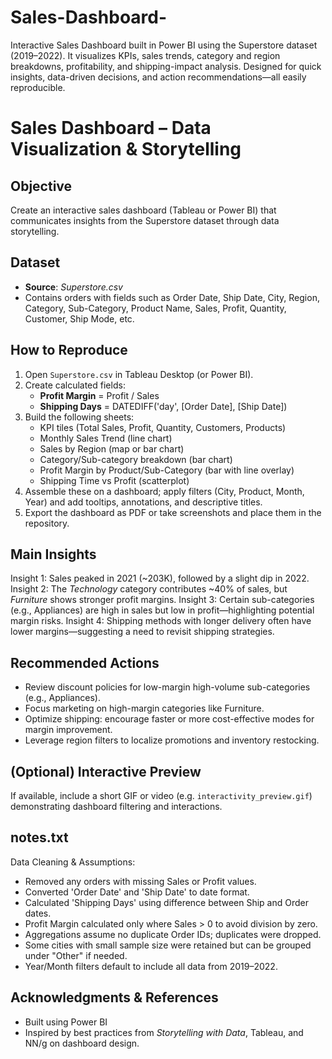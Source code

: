 # Sales-Dashboard-
Interactive Sales Dashboard built in Power BI using the Superstore dataset (2019–2022). It visualizes KPIs, sales trends, category and region breakdowns, profitability, and shipping-impact analysis. Designed for quick insights, data-driven decisions, and action recommendations—all easily reproducible.
# Sales Dashboard – Data Visualization & Storytelling

##  Objective
Create an interactive sales dashboard (Tableau or Power BI) that communicates insights from the Superstore dataset through data storytelling.

## Dataset
- **Source**: *Superstore.csv*
- Contains orders with fields such as Order Date, Ship Date, City, Region, Category, Sub-Category, Product Name, Sales, Profit, Quantity, Customer, Ship Mode, etc.

## How to Reproduce
1. Open `Superstore.csv` in Tableau Desktop (or Power BI).
2. Create calculated fields:
   - **Profit Margin** = Profit / Sales
   - **Shipping Days** = DATEDIFF('day', [Order Date], [Ship Date])
3. Build the following sheets:
   - KPI tiles (Total Sales, Profit, Quantity, Customers, Products)
   - Monthly Sales Trend (line chart)
   - Sales by Region (map or bar chart)
   - Category/Sub-category breakdown (bar chart)
   - Profit Margin by Product/Sub-Category (bar with line overlay)
   - Shipping Time vs Profit (scatterplot)
4. Assemble these on a dashboard; apply filters (City, Product, Month, Year) and add tooltips, annotations, and descriptive titles.
5. Export the dashboard as PDF or take screenshots and place them in the repository.

## Main Insights
  Insight 1: Sales peaked in 2021 (~203K), followed by a slight dip in 2022.
  Insight 2: The *Technology* category contributes ~40% of sales, but *Furniture* shows stronger profit margins.
Insight 3: Certain sub-categories (e.g., Appliances) are high in sales but low in profit—highlighting potential margin risks.
Insight 4: Shipping methods with longer delivery often have lower margins—suggesting a need to revisit shipping strategies.

## Recommended Actions
- Review discount policies for low-margin high-volume sub-categories (e.g., Appliances).
- Focus marketing on high-margin categories like Furniture.
- Optimize shipping: encourage faster or more cost-effective modes for margin improvement.
- Leverage region filters to localize promotions and inventory restocking.

## (Optional) Interactive Preview
If available, include a short GIF or video (e.g. `interactivity_preview.gif`) demonstrating dashboard filtering and interactions.

## notes.txt
Data Cleaning & Assumptions:

- Removed any orders with missing Sales or Profit values.
- Converted 'Order Date' and 'Ship Date' to date format.
- Calculated 'Shipping Days' using difference between Ship and Order dates.
- Profit Margin calculated only where Sales > 0 to avoid division by zero.
- Aggregations assume no duplicate Order IDs; duplicates were dropped.
- Some cities with small sample size were retained but can be grouped under "Other" if needed.
- Year/Month filters default to include all data from 2019–2022.


## Acknowledgments & References
- Built using  Power BI
- Inspired by best practices from *Storytelling with Data*, Tableau, and NN/g on dashboard design.

